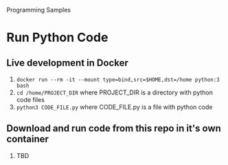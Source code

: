 Programming Samples

# Run Python Code
## Live development in Docker
1. `docker run --rm -it --mount type=bind,src=$HOME,dst=/home python:3 bash`
1. `cd /home/PROJECT_DIR` where PROJECT_DIR is a directory with python code
   files
1. `python3 CODE_FILE.py` where CODE_FILE.py is a file with python code

## Download and run code from this repo in it's own container
1. TBD
